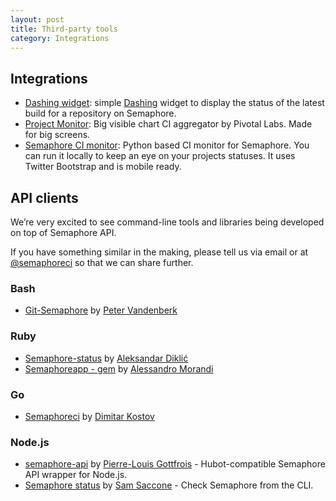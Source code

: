 ```yaml
---
layout: post
title: Third-party tools
category: Integrations
---
```


## Integrations

- [Dashing widget](https://github.com/rastasheep/semaphore-dashing): simple [Dashing](https://github.com/Shopify/dashing) widget to display the status of the latest build for a repository on Semaphore.
- [Project Monitor](https://github.com/pivotal/projectmonitor): Big visible chart CI aggregator by Pivotal Labs. Made for big screens.
- [Semaphore CI monitor](https://github.com/lucianoratamero/semaphore-ci-monitor): Python based CI monitor for Semaphore. You can run it locally to keep an eye on your projects statuses. It uses Twitter Bootstrap and is mobile ready.

## API clients

We’re very excited to see command-line tools and libraries being developed on top of Semaphore API.

If you have something similar in the making, please tell us via email or at [@semaphoreci](https://twitter.com/semaphoreci) so that we can share further.

### Bash
- [Git-Semaphore](https://github.com/pvdb/git-semaphore) by [Peter Vandenberk](https://github.com/pvdb)

### Ruby
- [Semaphore-status](https://github.com/renderedtext/semaphore-status) by [Aleksandar Diklić](https://github.com/rastasheep)
- [Semaphoreapp - gem](https://github.com/Simbul/semaphoreci) by [Alessandro Morandi](https://github.com/Simbul)

### Go
- [Semaphoreci](https://github.com/mytrile/semaphoreci) by [Dimitar Kostov](https://github.com/mytrile)

### Node.js
- [semaphore-api](https://github.com/gottfrois/semaphore-api) by [Pierre-Louis Gottfrois](https://github.com/gottfrois) - Hubot-compatible Semaphore API wrapper for Node.js.
- [Semaphore status](https://github.com/mojotech/semaphorestatus) by [Sam Saccone](https://github.com/samccone) - Check Semaphore from the CLI.
